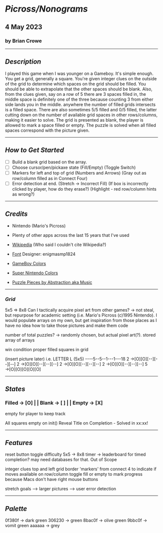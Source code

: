 # **_Picross/Nonograms_**

## 4 May 2023

### by Brian Crowe

---

## **_Description_**

I played this game when I was younger on a Gameboy. It's simple enough. You get a grid, generally a square. You're given integer clues on the outside of the grid to determine which spaces on the grid should be filled. You should be able to extrapolate that the other spaces should be blank. Also, from the clues given, say on a row of 5 there are 3 spaces filled in, the middle space is definitely one of the three because counting 3 from either side lands you in the middle. anywhere the number of filled grids intersects is a filled space. There are also sometimes 5/5 filled and 0/5 filled, the latter cutting down on the number of available grid spaces in other rows/columns, making it easier to solve. The grid is presented as blank, the player is allowed to mark a space filled or empty. The puzzle is solved when all filled spaces correspond with the picture given.

---

## **_How to Get Started_**

- [ ] Build a blank grid based on the array.
- [ ] Choose cursor/pen/pickaxe state (Fill/Empty) (Toggle Switch)
- [ ] Markers for left and top of grid (Numbers and Arrows) (Gray out as row/column filled as in Connect Four)
- [ ] Error detection at end. (Stretch -> Incorrect Fill) (If box is incorrectly clicked by player, how do they erase?) (Highlight - red row/column hints as wrong?)

---

## **_Credits_**

- Nintendo (Mario's Picross)
- Plenty of other apps across the last 15 years that I've used
- [Wikipedia](https://en.wikipedia.org/wiki/Nonogram) (Who said I couldn't cite Wikipedia?)

- [Font](https://fontlibrary.org/en/font/cave-story) Designer: enigmasmp1824
- [GameBoy Colors](https://www.color-hex.com/color-palette/26401)
- [Super Nintendo Colors](https://www.raphnet.net/design/console_colors/index_en.php)
- [Puzzle Pieces by Abstraction aka Music](https://abstractionmusic.bandcamp.com/track/puzzle-pieces)

---

### **_Grid_**

5x5 => 8x8
Can I tactically acquire pixel art from other games? -> not steal, but repurpose for academic setting (i.e. Mario's Picross (c)1995 Nintendo). I would populate arrays on my own, but get inspiration from those places as I have no idea how to take those pictures and make them code

number of total puzzles? -> randomly chosen, but actual pixel art(?). stored array of arrays

win condition proper filled squares in grid

(insert picture later)
i.e. LETTER L (5x5)
----5--5--1---1---1ß
2 →[O][O][--][--][--]
2 →[O][O][--][--][--]
2 →[O][O][--][--][--]
2 →[O][O][--][--][--]
5 →[O][O][O][O][O]

---

## **_States_**

### Filled -> [O] | | Blank -> [ ] | | Empty -> [X]

empty for player to keep track

All squares empty on init()
Reveal Title on Completion - Solved in xx:xx!

---

## **_Features_**

reset button
toggle difficulty 5x5 -> 8x8
timer -> leaderboard for timed completion? may need databases for that. Out of Scope

integer clues top and left grid border
'markers' from connect 4 to indicate if moves available on row/column
toggle fill or empty to mark progress because Macs don't have right mouse buttons

stretch goals --> larger pictures --> user error detection

---

## **_Palette_**

0f380f -> dark green
306230 -> green
8bac0f -> olive green
9bbc0f -> vomit green
aaaaaa -> grey
